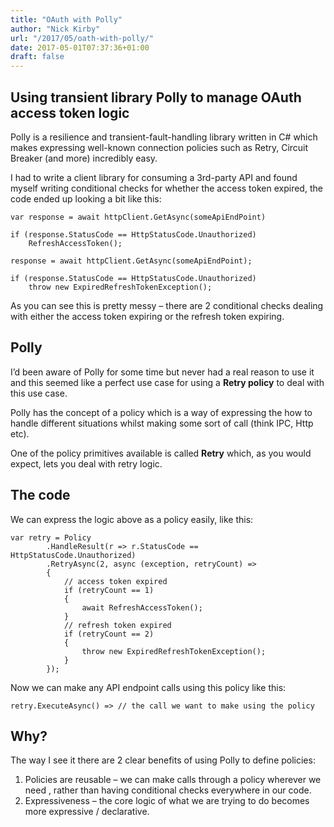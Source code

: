 ```yaml
---
title: "OAuth with Polly"
author: "Nick Kirby"
url: "/2017/05/oath-with-polly/"
date: 2017-05-01T07:37:36+01:00
draft: false
---
```


## Using transient library Polly to manage OAuth access token logic

Polly is a resilience and transient-fault-handling library written in C# which makes expressing well-known connection policies such as Retry, Circuit Breaker (and more) incredibly easy.

I had to write a client library for consuming a 3rd-party API and found myself writing conditional checks for whether the access token expired, the code ended up looking a bit like this:

```
var response = await httpClient.GetAsync(someApiEndPoint)
 
if (response.StatusCode == HttpStatusCode.Unauthorized)
    RefreshAccessToken();
 
response = await httpClient.GetAsync(someApiEndPoint);
 
if (response.StatusCode == HttpStatusCode.Unauthorized)
    throw new ExpiredRefreshTokenException();
```

As you can see this is pretty messy – there are 2 conditional checks dealing with either the access token expiring or the refresh token expiring.

## Polly

I’d been aware of Polly for some time but never had a real reason to use it and this seemed like a perfect use case for using a **Retry policy** to deal with this use case.

Polly has the concept of a policy which is a way of expressing the how to handle different situations whilst making some sort of call (think IPC, Http etc).

One of the policy primitives available is called **Retry** which, as you would expect, lets you deal with retry logic.

## The code

We can express the logic above as a policy easily, like this:

```
var retry = Policy
        .HandleResult(r => r.StatusCode == HttpStatusCode.Unauthorized)
        .RetryAsync(2, async (exception, retryCount) =>
        {
            // access token expired
            if (retryCount == 1)
            {
                await RefreshAccessToken();
            }
            // refresh token expired
            if (retryCount == 2)
            {
                throw new ExpiredRefreshTokenException();
            }
        });
```

Now we can make any API endpoint calls using this policy like this:

```
retry.ExecuteAsync() => // the call we want to make using the policy
```

## Why? 

The way I see it there are 2 clear benefits of using Polly to define policies:

1. Policies are reusable – we can make calls through a policy wherever we need , rather than having conditional checks everywhere in our code.
2. Expressiveness – the core logic of what we are trying to do becomes more expressive / declarative.